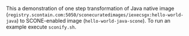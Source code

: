 This a demonstration of one step transformation of Java native image (`registry.scontain.com:5050/sconecuratedimages/iexecsgx:hello-world-java`) to SCONE-enabled image (`hello-world-java-scone`).
To run an example execute `sconify.sh`.
